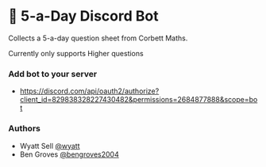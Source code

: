# 📐 5-a-Day Discord Bot
Collects a 5-a-day question sheet from Corbett Maths.

Currently only supports Higher questions

### Add bot to your server
- https://discord.com/api/oauth2/authorize?client_id=829838328227430482&permissions=2684877888&scope=bot
### Authors
- Wyatt Sell [@wyatt](https://github.com/wyatt)
- Ben Groves [@bengroves2004](https://github.com/bengroves2004)
